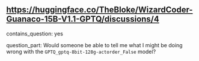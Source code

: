 ## https://huggingface.co/TheBloke/WizardCoder-Guanaco-15B-V1.1-GPTQ/discussions/4

contains_question: yes

question_part: Would someone be able to tell me what I might be doing wrong with the `GPTQ_gptq-8bit-128g-actorder_False` model?